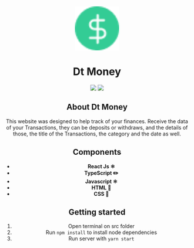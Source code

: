 <h1 align="center">
<br>
 <img src ="readme_files/favicon.png" width="120">
<br>
<br>
Dt Money
</h1>

<div align="center">
  <img src="readme_files/1.png" >
  <img src="readme_files/2.png" >

## About Dt Money
This website was designed to help track of your finances.
Receive the data of your Transactions, they can be deposits or withdraws, and the details of those, the title of the Transactions, the category and the date as well.


## Components
- **React Js ⚛️**
- **TypeScript ✏️**
- **Javascript ⚛️**
- **HTML 📂**
- **CSS 📂**

## Getting started
1. Open terminal on src folder <br/>
2. Run <code>npm install</code> to install node dependencies <br/>
3. Run server with <code>yarn start</code>
